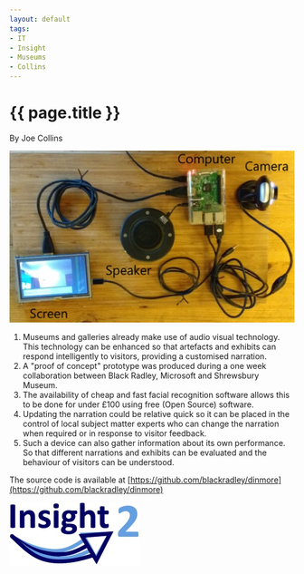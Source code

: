 ```yaml
---
layout: default
tags:
- IT
- Insight
- Museums
- Collins
---
```

# {{ page.title }}

By Joe Collins

![Intelligent Exhibit](/img/IntelligentExhibit.jpg)

1.	Museums and galleries already make use of audio visual technology.  This technology can be enhanced so that artefacts and exhibits can respond intelligently to visitors, providing a customised narration.
2.	A "proof of concept" prototype was produced during a one week collaboration between Black Radley, Microsoft and Shrewsbury Museum.
3.	The availability of cheap and fast facial recognition software allows this to be done for under £100 using free (Open Source) software.
4.	Updating the narration could be relative quick so it can be placed in the control of local subject matter experts who can change the narration when required or in response to visitor feedback.
5.	Such a device can also gather information about its own performance.  So that different narrations and exhibits can be evaluated and the behaviour of visitors can be understood. 

The source code is available at [https://github.com/blackradley/dinmore](https://github.com/blackradley/dinmore)

![Insight 2 Logo](/img/Insight2Logo.jpg)

